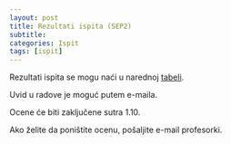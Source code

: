 ```yaml
---
layout: post
title: Rezultati ispita (SEP2)
subtitle: 
categories: Ispit
tags: [ispit]
---
```


Rezultati ispita se mogu naći u narednoj [tabeli]({{site.baseurl}}/results/2024-sep2.pdf).

Uvid u radove je moguć putem e-maila.

Ocene će biti zaključene sutra 1.10.

Ako želite da poništite ocenu, pošaljite e-mail profesorki.